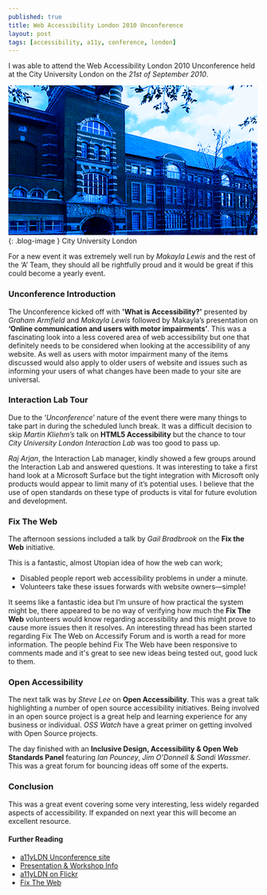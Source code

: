 ```yaml
---
published: true
title: Web Accessibility London 2010 Unconference
layout: post
tags: [accessibility, a11y, conference, london]
---
```

I was able to attend the Web Accessibility London 2010 Unconference held at the City University London on the _21st of September 2010_.

![City University London ](https://raw.githubusercontent.com/whitingx/whitingx.github.io/master/_posts/images/a11yldn-venue.png "City University London "){: .blog-image }
<span class="blog-image-caption">City University London</span>

For a new event it was extremely well run by _Makayla Lewis_ and the rest of the ‘A’ Team, they should all be rightfully proud and it would be great if this could become a yearly event.

### Unconference Introduction

The Unconference kicked off with **'What is Accessibility?'** presented by _Graham Armfield_ and _Makayla Lewis_ followed by Makayla’s presentation on **‘Online communication and users with motor impairments’**. This was a fascinating look into a less covered area of web accessibility but one that definitely needs to be considered when looking at the accessibility of any website. As well as users with motor impairment many of the items discussed would also apply to older users of website and issues such as informing your users of what changes have been made to your site are universal.

### Interaction Lab Tour

Due to the ‘_Unconference_’ nature of the event there were many things to take part in during the scheduled lunch break. It was a difficult decision to skip _Martin Kliehm’s_ talk on **HTML5 Accessibility** but the chance to tour _City University London Interaction Lab_ was too good to pass up.

_Raj Arjan_, the Interaction Lab manager, kindly showed a few groups around the Interaction Lab and answered questions. It was interesting to take a first hand look at a Microsoft Surface but the tight integration with Microsoft only products would appear to limit many of it’s potential uses. I believe that the use of open standards on these type of products is vital for future evolution and development.

### Fix The Web

The afternoon sessions included a talk by _Gail Bradbrook_ on the **Fix the Web** initiative.

This is a fantastic, almost Utopian idea of how the web can work;

- Disabled people report web accessibility problems in under a minute.
- Volunteers take these issues forwards with website owners—simple!

It seems like a fantastic idea but I’m unsure of how practical the system might be, there appeared to be no way of verifying how much the **Fix The Web** volunteers would know regarding accessibility and this might prove to cause more issues then it resolves. An interesting thread has been started regarding Fix The Web on Accessify Forum and is worth a read for more information. The people behind Fix The Web have been responsive to comments made and it's great to see new ideas being tested out, good luck to them.

### Open Accessibility

The next talk was by _Steve Lee_ on **Open Accessibility**. This was a great talk highlighting a number of open source accessibility initiatives. Being involved in an open source project is a great help and learning experience for any business or individual. _OSS Watch_ have a great primer on getting involved with Open Source projects.

The day finished with an **Inclusive Design, Accessibility & Open Web Standards Panel** featuring _Ian Pouncey_, _Jim O’Donnell_ & _Sandi Wassmer_. This was a great forum for bouncing ideas off some of the experts.

### Conclusion
This was a great event covering some very interesting, less widely regarded aspects of accessibility. If expanded on next year this will become an excellent resource.

#### Further Reading

- [a11yLDN Unconference site](http://a11yldn.org.uk/past-events/a11yldn-2010)
- [Presentation & Workshop Info](http://a11yldn.org.uk/past-events/a11yldn-2010/schedule-and-suggested-topics)
- [a11yLDN on Flickr](http://www.flickr.com/photos/tags/a11yldn/)
- [Fix The Web](http://www.fixtheweb.net/)